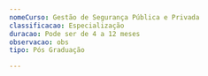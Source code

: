 ```yaml
---
nomeCurso: Gestão de Segurança Pública e Privada
classificacao: Especialização
duracao: Pode ser de 4 a 12 meses
observacao: obs
tipo: Pós Graduação

---
```


